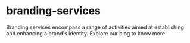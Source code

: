# branding-services
Branding services encompass a range of activities aimed at establishing and enhancing a brand's identity. Explore our blog to know more.
